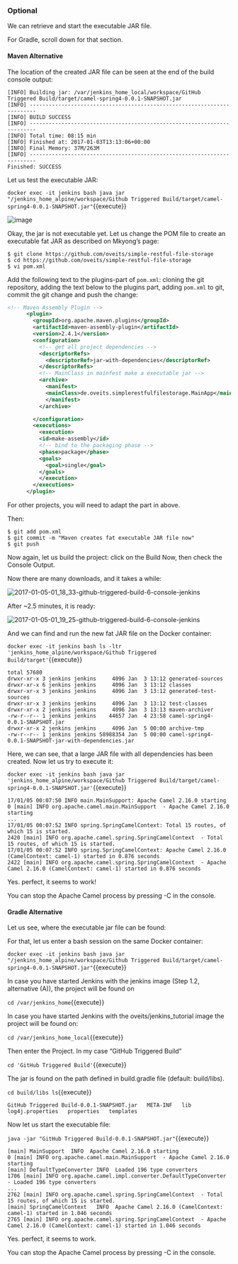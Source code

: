### Optional

We can retrieve and start the executable JAR file.

For Gradle, scroll down for that section.

#### Maven Alternative

The location of the created JAR file can be seen at the end of the build console output:

```console
[INFO] Building jar: /var/jenkins_home_local/workspace/GitHub Triggered Build/target/camel-spring4-0.0.1-SNAPSHOT.jar
[INFO] ------------------------------------------------------------------------
[INFO] BUILD SUCCESS
[INFO] ------------------------------------------------------------------------
[INFO] Total time: 08:15 min
[INFO] Finished at: 2017-01-03T13:13:06+00:00
[INFO] Final Memory: 37M/263M
[INFO] ------------------------------------------------------------------------
Finished: SUCCESS
```

Let us test the executable JAR:

`docker exec -it jenkins bash
java jar "/jenkins_home_alpine/workspace/Github Triggered Build/target/camel-spring4-0.0.1-SNAPSHOT.jar"`{{execute}}

![image](https://user-images.githubusercontent.com/558905/38008731-4100dd88-321e-11e8-8559-8cb42c6b4fb4.png)

Okay, the jar is not executable yet. Let us change the POM file to create an executable fat JAR as described on Mkyong’s page:

```
$ git clone https://github.com/oveits/simple-restful-file-storage
$ cd https://github.com/oveits/simple-restful-file-storage
$ vi pom.xml
```

Add the following text to the plugins-part of `pom.xml`: cloning the git repository, adding the text below to the plugins part, adding `pom.xml` to git, commit the git change and push the change:

```xml
<!-- Maven Assembly Plugin -->
      <plugin>
        <groupId>org.apache.maven.plugins</groupId>
        <artifactId>maven-assembly-plugin</artifactId>
        <version>2.4.1</version>
        <configuration>
          <!-- get all project dependencies -->
          <descriptorRefs>
            <descriptorRef>jar-with-dependencies</descriptorRef>
          </descriptorRefs>
          <!-- MainClass in mainfest make a executable jar -->
          <archive>
            <manifest>
            <mainClass>de.oveits.simplerestfulfilestorage.MainApp</mainClass>
            </manifest>
          </archive>

        </configuration>
        <executions>
          <execution>
          <id>make-assembly</id>
          <!-- bind to the packaging phase -->
          <phase>package</phase>
          <goals>
            <goal>single</goal>
          </goals>
          </execution>
        </executions>
      </plugin>
```

For other projects, you will need to adapt the part in <mainClass> above.

Then:

```
$ git add pom.xml
$ git commit -m "Maven creates fat executable JAR file now"
$ git push
```

Now again, let us build the project: click on the Build Now, then check the Console Output.

Now there are many downloads, and it takes a while:

![2017-01-05-01_18_33-github-triggered-build-6-console-jenkins](https://user-images.githubusercontent.com/558905/37997327-7f279088-31e8-11e8-9d8c-fdeb24124d3f.png)

After ~2.5 minutes, it is ready:

![2017-01-05-01_19_25-github-triggered-build-6-console-jenkins](https://user-images.githubusercontent.com/558905/37997308-7e2ca2d6-31e8-11e8-81cc-d30f146571f7.png)

And we can find and run the new fat JAR file on the Docker container:

`docker exec -it jenkins bash ls -ltr 'jenkins_home_alpine/workspace/Github Triggered Build/target'`{{execute}}

```
total 57680
drwxr-xr-x 3 jenkins jenkins     4096 Jan  3 13:12 generated-sources
drwxr-xr-x 6 jenkins jenkins     4096 Jan  3 13:12 classes
drwxr-xr-x 3 jenkins jenkins     4096 Jan  3 13:12 generated-test-sources
drwxr-xr-x 3 jenkins jenkins     4096 Jan  3 13:12 test-classes
drwxr-xr-x 2 jenkins jenkins     4096 Jan  3 13:13 maven-archiver
-rw-r--r-- 1 jenkins jenkins    44657 Jan  4 23:58 camel-spring4-0.0.1-SNAPSHOT.jar
drwxr-xr-x 2 jenkins jenkins     4096 Jan  5 00:00 archive-tmp
-rw-r--r-- 1 jenkins jenkins 58988354 Jan  5 00:00 camel-spring4-0.0.1-SNAPSHOT-jar-with-dependencies.jar
```

Here, we can see, that a large JAR file with all dependencies has been created. Now let us try to execute it:

`docker exec -it jenkins bash java jar 'jenkins_home_alpine/workspace/Github Triggered Build/target/camel-spring4-0.0.1-SNAPSHOT.jar'`{{execute}}

```
17/01/05 00:07:50 INFO main.MainSupport: Apache Camel 2.16.0 starting
0 [main] INFO org.apache.camel.main.MainSupport  - Apache Camel 2.16.0 starting
...
17/01/05 00:07:52 INFO spring.SpringCamelContext: Total 15 routes, of which 15 is started.
2420 [main] INFO org.apache.camel.spring.SpringCamelContext  - Total 15 routes, of which 15 is started.
17/01/05 00:07:52 INFO spring.SpringCamelContext: Apache Camel 2.16.0 (CamelContext: camel-1) started in 0.876 seconds
2422 [main] INFO org.apache.camel.spring.SpringCamelContext  - Apache Camel 2.16.0 (CamelContext: camel-1) started in 0.876 seconds
```

Yes. perfect, it seems to work!

You can stop the Apache Camel process by pressing <CTRL>-C in the console.


#### Gradle Alternative

Let us see, where the executable jar file can be found:

For that, let us enter a bash session on the same Docker container:

`docker exec -it jenkins bash
java jar "/jenkins_home_alpine/workspace/Github Triggered Build/target/camel-spring4-0.0.1-SNAPSHOT.jar"`{{execute}}

In case you have started Jenkins with the jenkins image (Step 1.2, alternative (A)), the project will be found on

`cd /var/jenkins_home`{{execute}}

In case you have started Jenkins with the oveits/jenkins_tutorial image the project will be found on:

`cd /var/jenkins_home_local`{{execute}}

Then enter the Project. In my case “GitHub Triggered Build”

`cd 'GitHub Triggered Build'`{{execute}}

The jar is found on the path defined in build.gradle file (default: build/libs).

`cd build/libs
ls`{{execute}}

```
GitHub Triggered Build-0.0.1-SNAPSHOT.jar   META-INF   lib   log4j.properties   properties   templates
```

Now let us start the executable file:

`java -jar "GitHub Triggered Build-0.0.1-SNAPSHOT.jar"`{{execute}}

```
[main] MainSupport  INFO  Apache Camel 2.16.0 starting
0 [main] INFO org.apache.camel.main.MainSupport  - Apache Camel 2.16.0 starting
[main] DefaultTypeConverter INFO  Loaded 196 type converters
1706 [main] INFO org.apache.camel.impl.converter.DefaultTypeConverter  - Loaded 196 type converters
...
2762 [main] INFO org.apache.camel.spring.SpringCamelContext  - Total 15 routes, of which 15 is started.
[main] SpringCamelContext   INFO  Apache Camel 2.16.0 (CamelContext: camel-1) started in 1.046 seconds
2765 [main] INFO org.apache.camel.spring.SpringCamelContext  - Apache Camel 2.16.0 (CamelContext: camel-1) started in 1.046 seconds
```

Yes. perfect, it seems to work.

You can stop the Apache Camel process by pressing <CTRL>-C in the console.
